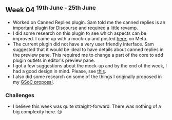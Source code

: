 ## Week 04 <sup>19th June - 25th June</sup>
- Worked on Canned Replies plugin. Sam told me the canned replies is an important plugin for Discourse and required a little revamp.
- I did some research on this plugin to see which aspects can be improved. I came up with a mock-up and posted [here](https://meta.discourse.org/t/canned-replies-plugin-update/64904/), on Meta.
- The current plugin did not have a very user friendly interface. Sam suggested that it would be ideal to have details about canned replies in the preview pane. This required me to change a part of the core to add plugin outlets in editor's preview pane.
- I got a few suggestions about the mock-up and by the end of the week, I had a good design in mind. Please, see [this](https://meta.discourse.org/t/canned-replies-plugin-update/64904/).
- I also did some research on some of the things I originally proposed in my [GSoC proposal](https://docs.google.com/document/d/1m-8zFaDZtoCtZWMldhzUzSVHru3_D8j0o7hFSY_jHOY/).

### Challenges
- I believe this week was quite straight-forward. There was nothing of a big complexity here. :smirk:

